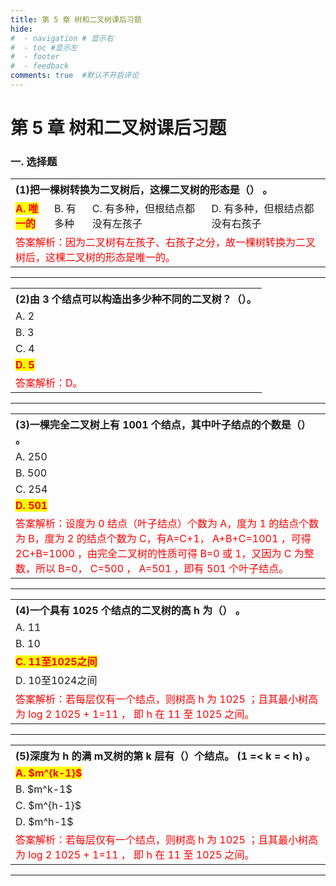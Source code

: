 ```yaml
---
title: 第 5 章 树和二叉树课后习题
hide:
#  - navigation # 显示右
#  - toc #显示左
#  - footer
#  - feedback
comments: true  #默认不开启评论
---
```


# 第 5 章 树和二叉树课后习题

### 一. 选择题

<table style="border: none">
<tr>
<th colspan="4" width="100%" align="left" style="border-style: none;">(1)把一棵树转换为二叉树后，这棵二叉树的形态是（） 。</th>
</tr>

<tr>
<td style="border-style: none;"> <mark style="color: #ff0000"><b>A. 唯一的</b></mark></td>
<td style="border-style: none;"> B. 有多种</td>
<td style="border-style: none;"> C. 有多种，但根结点都没有左孩子</td>
<td style="border-style: none;"> D. 有多种，但根结点都没有右孩子</td>
</tr>

<tr>
<td colspan="4" style="border-style: none;color: #ff0000">答案解析：因为二叉树有左孩子、右孩子之分，故一棵树转换为二叉树后，这棵二叉树的形态是唯一的。</td>
</tr>
</table>

<hr>
<table style="border: none">
<tr>
<th colspan="4" width="100%" align="left" style="border-style: none;">(2)由 3 个结点可以构造出多少种不同的二叉树？（）。</th>
</tr>

<tr>
<td style="border-style: none;" colspan="4"> A. 2 </td>
</tr>

<tr>
<td style="border-style: none;" colspan="4"> B. 3 </td>
</tr>

<tr>
<td style="border-style: none;" colspan="4"> C. 4 </td>
</tr>

<tr>
<td style="border-style: none;" colspan="4"> <mark style="color: #ff0000"><b>D. 5 </b></mark></td>
</tr>
<tr>
<td colspan="4" style="border-style: none;color: #ff0000">答案解析：D。</td>
</tr>
</table>
<hr>

<table style="border: none">
<tr>
<th colspan="4" width="100%" align="left" style="border-style: none;">(3)一棵完全二叉树上有 1001 个结点，其中叶子结点的个数是（） 。</th>
</tr>

<tr>
<td style="border-style: none;" colspan="4"> A. 250 </td>
</tr>

<tr>
<td style="border-style: none;" colspan="4"> B. 500 </td>
</tr>

<tr>
<td style="border-style: none;" colspan="4"> C. 254 </td>
</tr>

<tr>
<td style="border-style: none;" colspan="4"> <mark style="color: #ff0000"><b>D. 501 </b></mark></td>
</tr>
<tr>
<td colspan="4" style="border-style: none;color: #ff0000">答案解析：设度为 0 结点（叶子结点）个数为 A，度为 1 的结点个数为 B，度为 2 的结点个数为 C，有A=C+1， A+B+C=1001 ，可得 2C+B=1000 ，由完全二叉树的性质可得 B=0 或 1，又因为 C 为整数，所以 B=0， C=500 ， A=501 ，即有 501 个叶子结点。</td>
</tr>
</table>
<hr>

<table style="border: none">
<tr>
<th colspan="4" width="100%" align="left" style="border-style: none;">(4)一个具有 1025 个结点的二叉树的高 h 为（） 。</th>
</tr>

<tr>
<td style="border-style: none;" colspan="4"> A. 11 </td>
</tr>

<tr>
<td style="border-style: none;" colspan="4"> B. 10 </td>
</tr>

<tr>
<td style="border-style: none;" colspan="4"> <mark style="color: #ff0000"><b>C. 11至1025之间 </b></mark></td>
</tr>

<tr>
<td style="border-style: none;" colspan="4"> D. 10至1024之间 </td>
</tr>
<tr>
<td colspan="4" style="border-style: none;color: #ff0000">答案解析：若每层仅有一个结点，则树高 h 为 1025 ；且其最小树高为 log 2 1025 + 1=11 ， 即 h 在 11 至 1025 之间。</td>
</tr>
</table>
<hr>

<table style="border: none">
<tr>
<th colspan="4" width="100%" align="left" style="border-style: none;">(5)深度为 h 的满 m叉树的第 k 层有（）个结点。 (1 =< k = < h) 。</th>
</tr>

<tr>
<td style="border-style: none;" colspan="4"> <mark style="color: #ff0000"><b>A. $m^{k-1}$ </b></mark> </td>
</tr>

<tr>
<td style="border-style: none;" colspan="4"> B. $m^k-1$ </td>
</tr>

<tr>
<td style="border-style: none;" colspan="4"> C. $m^{h-1}$ </td>
</tr>

<tr>
<td style="border-style: none;" colspan="4"> D. $m^h-1$ </td>
</tr>
<tr>
<td colspan="4" style="border-style: none;color: #ff0000">答案解析：若每层仅有一个结点，则树高 h 为 1025 ；且其最小树高为 log 2 1025 + 1=11 ， 即 h 在 11 至 1025 之间。</td>
</tr>
</table>
<hr>

